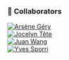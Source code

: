 ### 👥 **Collaborators**

[![Arsène Géry](https://img.shields.io/badge/GitHub-Arsène_Géry-blue?logo=github)](https://github.com/ton_profil)  
[![Jocelyn Tête](https://img.shields.io/badge/GitHub-Jocelyn_Tête-blue?logo=github)](https://github.com/son_profil)  
[![Juan Wang](https://img.shields.io/badge/GitHub-Juan_Wang-blue?logo=github)](https://github.com/JW1517)  
[![Yves Sporri](https://img.shields.io/badge/GitHub-Yves_Sporri-blue?logo=github)](https://github.com/son_profil)
